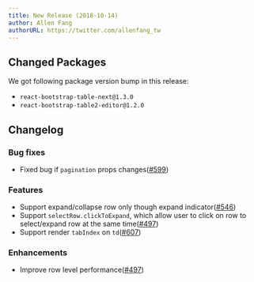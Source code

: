 ```yaml
---
title: New Release (2018-10-14)
author: Allen Fang
authorURL: https://twitter.com/allenfang_tw
---
```


## Changed Packages

We got following package version bump in this release:

* `react-bootstrap-table-next@1.3.0`
* `react-bootstrap-table2-editor@1.2.0`


## Changelog

### Bug fixes
* Fixed bug if `pagination` props changes([#599](https://github.com/react-bootstrap-table/react-bootstrap-table2/issues/599))


### Features
* Support expand/collapse row only though expand indicator([#546](https://github.com/react-bootstrap-table/react-bootstrap-table2/issues/546))
* Support `selectRow.clickToExpand`, which allow user to click on row to select/expand row at the same time([#497](https://github.com/react-bootstrap-table/react-bootstrap-table2/pull/497))
* Support render `tabIndex` on `td`([#607](https://github.com/react-bootstrap-table/react-bootstrap-table2/pull/607))

### Enhancements
* Improve row level performance([#497](https://github.com/react-bootstrap-table/react-bootstrap-table2/pull/497))
